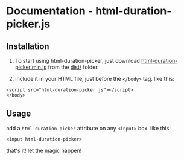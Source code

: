 Documentation - html-duration-picker.js
=========

## Installation

1. To start using html-duration-picker, just download [html-duration-picker.min.js](https://github.com/nadchif/html-duration-picker.js/dist/html-duration-picker.min.js) from the [dist/](https://github.com/nadchif/html-duration-picker.js/dist/) folder.

2. include it in your HTML file, just before the ```</body>``` tag. like this: 

```
<script src="html-duration-picker.js"></script>
</body>
```

## Usage

add a ```html-duration-picker``` attribute on any ```<input>``` box.
like this: 

```
<input html-duration-picker>
```

that's it! let the magic happen!

